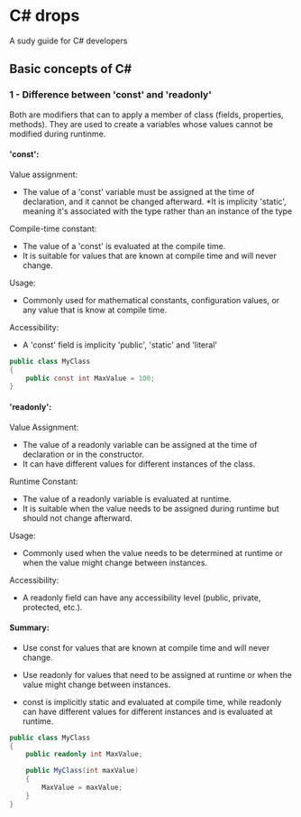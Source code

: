 # C#  drops

A sudy guide for C# developers


## Basic concepts of C#

### 1 - Difference between 'const' and 'readonly'

Both are modifiers that can to apply a member of class (fields, properties, methods). They are used to create a variables whose values cannot be modified during runtinme.

#### **'const'**: 

 Value assignment:

* The value of a 'const' variable must be assigned at the time of declaration, and it cannot be changed afterward.
*It is implicity 'static', meaning it's associated with the type rather than an instance of the type   

Compile-time constant:

* The value of a 'const' is evaluated at the compile time.
* It is suitable for values that are known at compile time and will never change.

Usage:

* Commonly used for mathematical constants, configuration values, or any value that is know at compile time.

Accessibility:

* A 'const' field is implicity 'public', 'static' and 'literal'

```csharp
public class MyClass
{
    public const int MaxValue = 100;
}

```

#### **'readonly'**: 

Value Assignment:

* The value of a readonly variable can be assigned at the time of declaration or in the constructor.
* It can have different values for different instances of the class.

Runtime Constant:

* The value of a readonly variable is evaluated at runtime.
* It is suitable when the value needs to be assigned during runtime but should not change afterward.

Usage:

* Commonly used when the value needs to be determined at runtime or when the value might change between instances.

Accessibility:

* A readonly field can have any accessibility level (public, private, protected, etc.).

#### Summary:

* Use const for values that are known at compile time and will never change.

* Use readonly for values that need to be assigned at runtime or when the value might change between instances.

* const is implicitly static and evaluated at compile time, while readonly can have different values for different instances and is evaluated at runtime.

```csharp
public class MyClass
{
    public readonly int MaxValue;

    public MyClass(int maxValue)
    {
        MaxValue = maxValue;
    }
}
```
